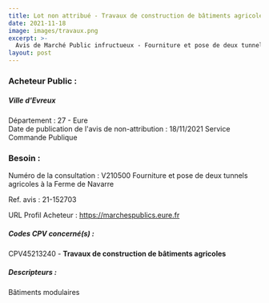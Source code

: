 ```yaml
---
title: Lot non attribué - Travaux de construction de bâtiments agricoles
date: 2021-11-18
image: images/travaux.png
excerpt: >-
  Avis de Marché Public infructueux - Fourniture et pose de deux tunnels agricoles à la Ferme de Navarre
layout: post
---
```


### Acheteur Public :
##### Ville d'Evreux
Département : 27 - Eure<br/>
Date de publication de l'avis de non-attribution : 18/11/2021
Service Commande Publique






### Besoin :

Numéro de la consultation : V210500 Fourniture et pose de deux tunnels agricoles à la Ferme de Navarre

Ref. avis : 21-152703

URL Profil Acheteur : https://marchespublics.eure.fr

##### Codes CPV concerné(s) :
CPV45213240 - **Travaux de construction de bâtiments agricoles** <br/>

##### Descripteurs :
Bâtiments modulaires <br/>
